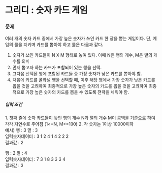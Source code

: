 <h1>그리디 : 숫자 카드 게임</h1>

<h3>문제</h3>
여러 개의 숫자 카드 중에서 가장 높은 숫자가 쓰인 카드 한 장을 뽑는 게임이다.
단, 게임의 룰을 지키며 카드를 뽑아야 하고 룰은 다음과 같다.

1. 숫자가 쓰인 카드들이 N X M 형태로 놓여 있다. 이때 N은 행의 개수, M은 열의 개수를 의미
2. 먼저 뽑고자 하는 카드가 포함되어 있는 행을 선택.
3. 그다음 선택된 행에 포함된 카드들 중 가장 숫자가 낮은 카드를 뽑아야 함.
4. 처음에 카드를 골라낼 행을 선택할 때, 이후 해당 행에서 가장 숫자가 낮은 카드를 뽑을 것을 고려하여 최종적으로 가장 높은 숫자의 카드를 뽑을 것을 고려하여 최종적으로 가장 높은 숫자의 카드를 뽑을 수 있도록 전략을 세워야 함.


<H5>입력 조건</h5>
1. 첫째 줄에 숫자 카드들이 놓인 행의 개수 N과 열의 개수 M이 공백을 기준으로 하여 각각 자연수로 주어짐 (1<=N, M<=100)
2. 각 숫자는 1이상 10000이하
<BR>
예시)
행 : 3 열 : 3 <BR>
입력숫자데이터 : 3 1 2 4 1 4 2 2 2 <BR>
결과값 : 2
  
행 : 2 열 : 4 <BR>
입력숫자데이터 : 7 3 1 8 3 3 3 4 <BR>
결과값 : 3
